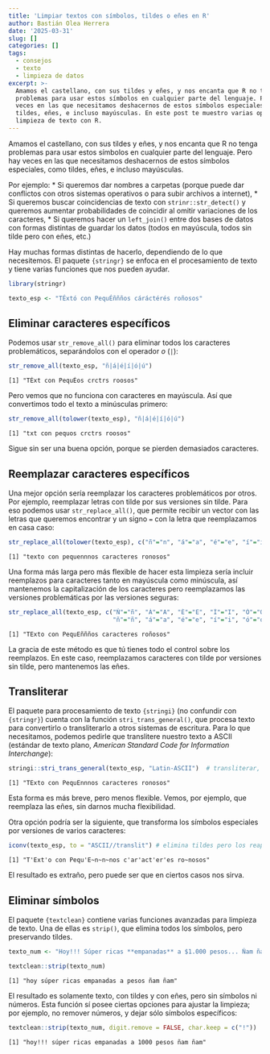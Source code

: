 ```yaml
---
title: 'Limpiar textos con símbolos, tildes o eñes en R'
author: Bastián Olea Herrera
date: '2025-03-31'
slug: []
categories: []
tags:
  - consejos
  - texto
  - limpieza de datos
excerpt: >-
  Amamos el castellano, con sus tildes y eñes, y nos encanta que R no tenga
  problemas para usar estos símbolos en cualquier parte del lenguaje. Pero hay
  veces en las que necesitamos deshacernos de estos símbolos especiales, como
  tildes, eñes, e incluso mayúsculas. En este post te muestro varias opciones de
  limpieza de texto con R.
---
```



Amamos el castellano, con sus tildes y eñes, y nos encanta que R no tenga problemas para usar estos símbolos en cualquier parte del lenguaje. Pero hay veces en las que necesitamos deshacernos de estos símbolos especiales, como tildes, eñes, e incluso mayúsculas.

Por ejemplo:
\* Si queremos dar nombres a carpetas (porque puede dar conflictos con otros sistemas operativos o para subir archivos a internet),
\* Si queremos buscar coincidencias de texto con `strinr::str_detect()` y queremos aumentar probabilidades de coincidir al omitir variaciones de los caracteres,
\* Si queremos hacer un `left_join()` entre dos bases de datos con formas distintas de guardar los datos (todos en mayúscula, todos sin tilde pero con eñes, etc.)

Hay muchas formas distintas de hacerlo, dependiendo de lo que necesitemos. El paquete `{stringr}` se enfoca en el procesamiento de texto y tiene varias funciones que nos pueden ayudar.

``` r
library(stringr)

texto_esp <- "TÉxtó con PequÉññños cáráctérés roñosos"
```

## Eliminar caracteres específicos

Podemos usar `str_remove_all()` para eliminar todos los caracteres problemáticos, separándolos con el operador *o* (`|`):

``` r
str_remove_all(texto_esp, "ñ|á|é|í|ó|ú")
```

    [1] "TÉxt con PequÉos crctrs roosos"

Pero vemos que no funciona con caracteres en mayúscula. Así que convertimos todo el texto a minúsculas primero:

``` r
str_remove_all(tolower(texto_esp), "ñ|á|é|í|ó|ú")
```

    [1] "txt con pequos crctrs roosos"

Sigue sin ser una buena opción, porque se pierden demasiados caracteres.

## Reemplazar caracteres específicos

Una mejor opción sería reemplazar los caracteres problemáticos por otros. Por ejemplo, reemplazar letras con tilde por sus versiones sin tilde. Para eso podemos usar `str_replace_all()`, que permite recibir un vector con las letras que queremos encontrar y un signo `=` con la letra que reemplazamos en casa caso:

``` r
str_replace_all(tolower(texto_esp), c("ñ"="n", "á"="a", "é"="e", "í"="i", "ó"="o", "ú"="u"))
```

    [1] "texto con pequennnos caracteres ronosos"

Una forma más larga pero más flexible de hacer esta limpieza sería incluir reemplazos para caracteres tanto en mayúscula como minúscula, así mantenemos la capitalización de los caracteres pero reemplazamos las versiones problemáticas por las versiones seguras:

``` r
str_replace_all(texto_esp, c("Ñ"="ñ", "Á"="A", "É"="E", "Í"="I", "Ó"="O", "Ú"="U",
                             "ñ"="ñ", "á"="a", "é"="e", "í"="i", "ó"="o", "ú"="u"))
```

    [1] "TExto con PequEññños caracteres roñosos"

La gracia de este método es que tú tienes todo el control sobre los reemplazos. En este caso, reemplazamos caracteres con tilde por versiones sin tilde, pero mantenemos las eñes.

## Transliterar

El paquete para procesamiento de texto `{stringi}` (no confundir con `{stringr}`) cuenta con la función `stri_trans_general()`, que procesa texto para convertirlo o transliterarlo a otros sistemas de escritura. Para lo que necesitamos, podemos pedirle que translitere nuestro texto a ASCII (estándar de texto plano, *American Standard Code for Information Interchange*):

``` r
stringi::stri_trans_general(texto_esp, "Latin-ASCII")  # transliterar, pero remueve eñes
```

    [1] "TExto con PequEnnnos caracteres ronosos"

Esta forma es más breve, pero menos flexible. Vemos, por ejemplo, que reemplaza las eñes, sin darnos mucha flexibilidad.

Otra opción podría ser la siguiente, que transforma los símbolos especiales por versiones de varios caracteres:

``` r
iconv(texto_esp, to = "ASCII//translit") # elimina tildes pero los reaplica como símbolos individuales
```

    [1] "T'Ext'o con Pequ'E~n~n~nos c'ar'act'er'es ro~nosos"

El resultado es extraño, pero puede ser que en ciertos casos nos sirva.

## Eliminar símbolos

El paquete `{textclean}` contiene varias funciones avanzadas para limpieza de texto. Una de ellas es `strip()`, que elimina todos los símbolos, pero preservando tildes.

``` r
texto_num <- "Hoy!!! Súper ricas **empanadas** a $1.000 pesos... Ñam ñam"
```

``` r
textclean::strip(texto_num)
```

    [1] "hoy súper ricas empanadas a pesos ñam ñam"

El resultado es solamente texto, con tildes y con eñes, pero sin símbolos ni números. Esta función sí posee ciertas opciones para ajustar la limpieza; por ejemplo, no remover números, y dejar sólo símbolos específicos:

``` r
textclean::strip(texto_num, digit.remove = FALSE, char.keep = c("!"))
```

    [1] "hoy!!! súper ricas empanadas a 1000 pesos ñam ñam"
